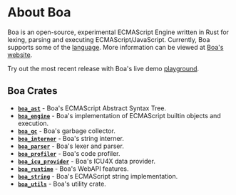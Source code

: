 # About Boa

Boa is an open-source, experimental ECMAScript Engine written in Rust for
lexing, parsing and executing ECMAScript/JavaScript. Currently, Boa supports some
of the [language][boa-conformance]. More information can be viewed at [Boa's
website][boa-web].

Try out the most recent release with Boa's live demo
[playground][boa-playground].

## Boa Crates

- [**`boa_ast`**][ast] - Boa's ECMAScript Abstract Syntax Tree.
- [**`boa_engine`**][engine] - Boa's implementation of ECMAScript builtin objects and execution.
- [**`boa_gc`**][gc] - Boa's garbage collector.
- [**`boa_interner`**][interner] - Boa's string interner.
- [**`boa_parser`**][parser] - Boa's lexer and parser.
- [**`boa_profiler`**][profiler] - Boa's code profiler.
- [**`boa_icu_provider`**][icu] - Boa's ICU4X data provider.
- [**`boa_runtime`**][runtime] - Boa's WebAPI features.
- [**`boa_string`**][string] - Boa's ECMAScript string implementation.
- [**`boa_utils`**][utils] - Boa's utility crate.

[boa-conformance]: https://boajs.dev/conformance
[boa-web]: https://boajs.dev/
[boa-playground]: https://boajs.dev/playground
[ast]: https://docs.rs/boa_ast/latest/boa_ast/index.html
[engine]: https://docs.rs/boa_engine/latest/boa_engine/index.html
[gc]: https://docs.rs/boa_gc/latest/boa_gc/index.html
[interner]: https://docs.rs/boa_interner/latest/boa_interner/index.html
[parser]: https://docs.rs/boa_parser/latest/boa_parser/index.html
[profiler]: https://docs.rs/boa_profiler/latest/boa_profiler/index.html
[icu]: https://docs.rs/boa_icu_provider/latest/boa_icu_provider/index.html
[runtime]: https://docs.rs/boa_runtime/latest/boa_runtime/index.html
[string]: https://docs.rs/boa_string/latest/boa_string/index.html
[utils]: https://docs.rs/boa_utils/latest/boa_utils/index.html
